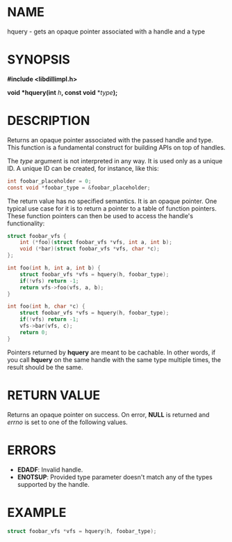 # NAME

hquery - gets an opaque pointer associated with a handle and a type

# SYNOPSIS

**#include &lt;libdillimpl.h>**

**void \*hquery(int** _h_**, const void** \*_type_**);**

# DESCRIPTION

Returns an opaque pointer associated with the passed handle and type. This function is a fundamental construct for building APIs on top of handles.

The _type_ argument is not interpreted in any way. It is used only as a unique ID. A unique ID can be created, for instance, like this:

```c
int foobar_placeholder = 0;
const void *foobar_type = &foobar_placeholder;
```

The return value has no specified semantics. It is an opaque pointer.  One typical use case for it is to return a pointer to a table of function pointers.  These function pointers can then be used to access the handle's functionality:

```c
struct foobar_vfs {
    int (*foo)(struct foobar_vfs *vfs, int a, int b);
    void (*bar)(struct foobar_vfs *vfs, char *c);
};

int foo(int h, int a, int b) {
    struct foobar_vfs *vfs = hquery(h, foobar_type);
    if(!vfs) return -1;
    return vfs->foo(vfs, a, b);
}

int foo(int h, char *c) {
    struct foobar_vfs *vfs = hquery(h, foobar_type);
    if(!vfs) return -1;
    vfs->bar(vfs, c);
    return 0;
}
```

Pointers returned by **hquery** are meant to be cachable. In other words, if you call **hquery** on the same handle with the same type multiple times, the result should be the same.

# RETURN VALUE

Returns an opaque pointer on success. On error, **NULL** is returned and _errno_ is set to one of the following values.


# ERRORS

* **EDADF**: Invalid handle.
* **ENOTSUP**: Provided type parameter doesn't match any of the types supported by the handle.

# EXAMPLE

```c
struct foobar_vfs *vfs = hquery(h, foobar_type);
```


